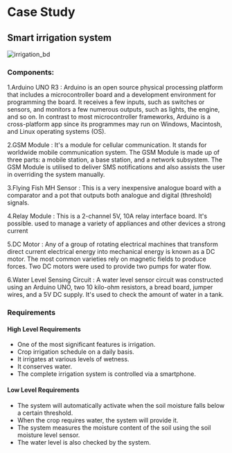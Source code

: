 # Case Study

## Smart irrigation system


![irrigation_bd](https://user-images.githubusercontent.com/46968025/154854537-b0ad860a-b9ee-4d8d-b7b7-3a08a1b0e7a0.png)


### Components:

1.Arduino UNO R3 :
Arduino is an open source physical processing platform that includes a microcontroller board and a development environment for programming the board. It receives a few inputs, such as switches or sensors, and monitors a few numerous outputs, such as lights, the engine, and so on.
In contrast to most microcontroller frameworks, Arduino is a cross-platform app since its programmes may run on Windows, Macintosh, and Linux operating systems (OS).

2.GSM Module :
It's a module for cellular communication. It stands for worldwide mobile communication system. The GSM Module is made up of three parts: a mobile station, a base station, and a network subsystem.
The GSM Module is utilised to deliver SMS notifications and also assists the user in overriding the system manually.

3.Flying Fish MH Sensor :
This is a very inexpensive analogue board with a comparator and a pot that outputs both analogue and digital (threshold) signals.

4.Relay Module :
This is a 2-channel 5V, 10A relay interface board. It's possible.
used to manage a variety of appliances and other devices
a strong current

5.DC Motor :
Any of a group of rotating electrical machines that transform direct current electrical energy into mechanical energy is known as a DC motor. The most common varieties rely on magnetic fields to produce forces.
Two DC motors were used to provide two pumps for water flow.

6.Water Level Sensing Circuit :
A water level sensor circuit was constructed using an Arduino UNO, two 10 kilo-ohm resistors, a bread board, jumper wires, and a 5V DC supply. It's used to check the amount of water in a tank.

### Requirements

#### High Level Requirements

* One of the most significant features is irrigation.
* Crop irrigation schedule on a daily basis.
* It irrigates at various levels of wetness.
* It conserves water.
* The complete irrigation system is controlled via a smartphone.

#### Low Level Requirements
* The system will automatically activate when the soil moisture falls below a certain threshold.
* When the crop requires water, the system will provide it.
* The system measures the moisture content of the soil using the soil moisture level sensor.
* The water level is also checked by the system.

